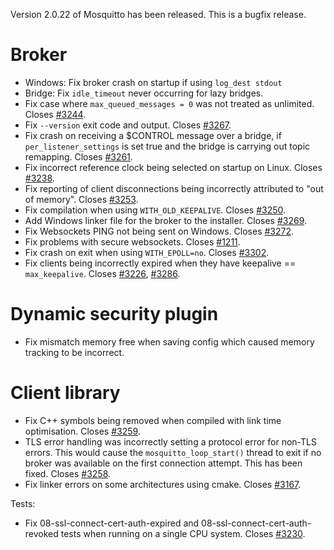 <!--
.. title: Version 2.0.22 released.
.. slug: version-2-0-22-released
.. date: 2025-07-11 21:40:38 UTC
.. tags: Releases
.. category:
.. link:
.. description:
.. type: text
-->

Version 2.0.22 of Mosquitto has been released. This is a bugfix release.

# Broker

- Windows: Fix broker crash on startup if using `log_dest stdout`
- Bridge: Fix `idle_timeout` never occurring for lazy bridges.
- Fix case where `max_queued_messages = 0` was not treated as unlimited.
  Closes [#3244].
- Fix `--version` exit code and output. Closes [#3267].
- Fix crash on receiving a $CONTROL message over a bridge, if
  `per_listener_settings` is set true and the bridge is carrying out topic
  remapping. Closes [#3261].
- Fix incorrect reference clock being selected on startup on Linux.
  Closes [#3238].
- Fix reporting of client disconnections being incorrectly attributed to "out
  of memory". Closes [#3253].
- Fix compilation when using `WITH_OLD_KEEPALIVE`. Closes [#3250].
- Add Windows linker file for the broker to the installer. Closes [#3269].
- Fix Websockets PING not being sent on Windows. Closes [#3272].
- Fix problems with secure websockets. Closes [#1211].
- Fix crash on exit when using `WITH_EPOLL=no`. Closes [#3302].
- Fix clients being incorrectly expired when they have keepalive ==
  `max_keepalive`. Closes [#3226], [#3286].

# Dynamic security plugin
- Fix mismatch memory free when saving config which caused memory tracking to
  be incorrect.

# Client library
- Fix C++ symbols being removed when compiled with link time optimisation.
  Closes [#3259].
- TLS error handling was incorrectly setting a protocol error for non-TLS
  errors.  This would cause the `mosquitto_loop_start()` thread to exit if no
  broker was available on the first connection attempt. This has been fixed.
  Closes [#3258].
- Fix linker errors on some architectures using cmake. Closes [#3167].


Tests:
- Fix 08-ssl-connect-cert-auth-expired and 08-ssl-connect-cert-auth-revoked
  tests when running on a single CPU system. Closes [#3230].

[#1211]: https://github.com/eclipse/mosquitto/issues/1211
[#3167]: https://github.com/eclipse/mosquitto/issues/3167
[#3226]: https://github.com/eclipse/mosquitto/issues/3226
[#3230]: https://github.com/eclipse/mosquitto/issues/3230
[#3238]: https://github.com/eclipse/mosquitto/issues/3238
[#3244]: https://github.com/eclipse/mosquitto/issues/3244
[#3250]: https://github.com/eclipse/mosquitto/issues/3250
[#3253]: https://github.com/eclipse/mosquitto/issues/3253
[#3258]: https://github.com/eclipse/mosquitto/issues/3258
[#3259]: https://github.com/eclipse/mosquitto/issues/3259
[#3261]: https://github.com/eclipse/mosquitto/issues/3261
[#3267]: https://github.com/eclipse/mosquitto/issues/3267
[#3269]: https://github.com/eclipse/mosquitto/issues/3269
[#3272]: https://github.com/eclipse/mosquitto/issues/3272
[#3286]: https://github.com/eclipse/mosquitto/issues/3286
[#3302]: https://github.com/eclipse/mosquitto/issues/3302
